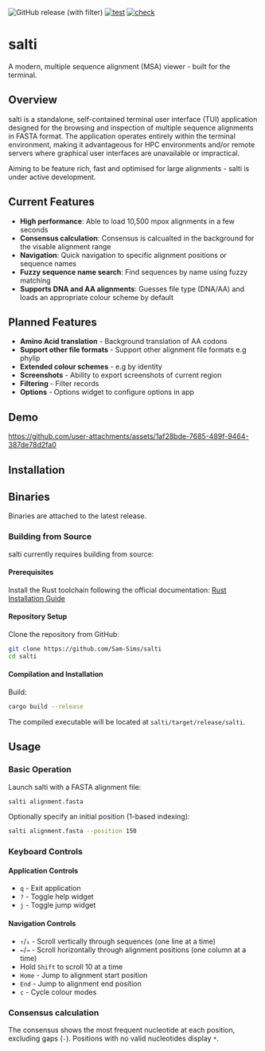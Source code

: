 ![GitHub release (with filter)](https://img.shields.io/github/v/release/sam-sims/salti)
[![test](https://github.com/Sam-Sims/salti/actions/workflows/test.yaml/badge.svg?branch=main)](https://github.com/Sam-Sims/kractor/actions/workflows/test.yaml)
[![check](https://github.com/Sam-Sims/salti/actions/workflows/check.yaml/badge.svg?branch=main)](https://github.com/Sam-Sims/kractor/actions/workflows/check.yaml)

# salti

A modern, multiple sequence alignment (MSA) viewer - built for the terminal.

## Overview

salti is a standalone, self-contained terminal user interface (TUI) application designed for the browsing and inspection of multiple sequence alignments in FASTA format. The application operates entirely within the terminal environment, making it advantageous for HPC environments and/or remote servers where graphical user interfaces are unavailable or impractical.

Aiming to be feature rich, fast and optimised for large alignments - salti is under active development.

## Current Features

- **High performance**: Able to load 10,500 mpox alignments in a few seconds
- **Consensus calculation**: Consensus is calcualted in the background for the visable alignment range
- **Navigation**: Quick navigation to specific alignment positions or sequence names
- **Fuzzy sequence name search**: Find sequences by name using fuzzy matching
- **Supports DNA and AA alignments**: Guesses file type (DNA/AA) and loads an appropriate colour scheme by default

## Planned Features
- **Amino Acid translation** - Background translation of AA codons
- **Support other file formats** - Support other alignment file formats e.g phylip
- **Extended colour schemes** - e.g by identity
- **Screenshots** - Ability to export screenshots of current region
- **Filtering** - Filter records
- **Options** - Options widget to configure options in app

## Demo

https://github.com/user-attachments/assets/1af28bde-7685-489f-9464-387de78d2fa0

## Installation

## Binaries

Binaries are attached to the latest release.

### Building from Source

salti currently requires building from source:

#### Prerequisites

Install the Rust toolchain following the official documentation: [Rust Installation Guide](https://www.rust-lang.org/tools/install)

#### Repository Setup

Clone the repository from GitHub:
```bash
git clone https://github.com/Sam-Sims/salti
cd salti
```

#### Compilation and Installation

Build:
```bash
cargo build --release
```

The compiled executable will be located at `salti/target/release/salti`.

## Usage

### Basic Operation

Launch salti with a FASTA alignment file:
```bash
salti alignment.fasta
```

Optionally specify an initial position (1-based indexing):
```bash
salti alignment.fasta --position 150
```

### Keyboard Controls

#### Application Controls
- `q` - Exit application
- `?` - Toggle help widget
- `j` - Toggle jump widget

#### Navigation Controls
- `↑`/`↓` - Scroll vertically through sequences (one line at a time)
- `←`/`→` - Scroll horizontally through alignment positions (one column at a time)
- Hold `Shift` to scroll 10 at a time
- `Home` - Jump to alignment start position
- `End` - Jump to alignment end position
- `c` - Cycle colour modes

### Consensus calculation
The consensus shows the most frequent nucleotide at each position, excluding gaps (`-`). Positions with no valid nucleotides display `*`.
